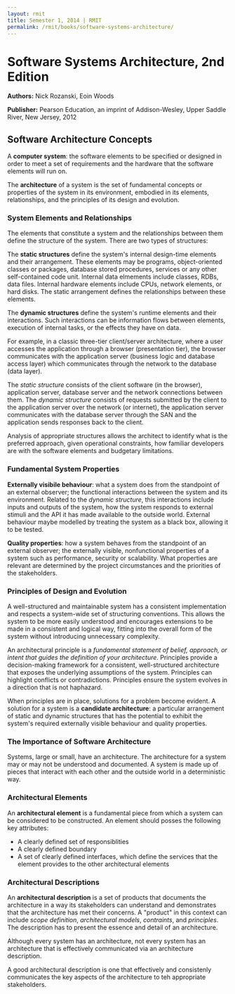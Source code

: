 ```yaml
---
layout: rmit
title: Semester 1, 2014 | RMIT
permalink: /rmit/books/software-systems-architecture/
---
```


Software Systems Architecture, 2nd Edition
==========================================

__Authors:__ Nick Rozanski, Eoin Woods

__Publisher:__ Pearson Education, an imprint of Addison-Wesley, Upper Saddle River, New Jersey, 2012

Software Architecture Concepts
------------------------------

A __computer system__: the software elements to be specified or designed in order to meet a set of requirements and the hardware that the software elements will run on.

The __architecture__ of a system is the set of fundamental concepts or properties of the system in its environment, embodied in its elements, relationships, and the principles of its design and evolution.

### System Elements and Relationships

The elements that constitute a system and the relationships between them define the structure of the system. There are two types of structures:

The __static structures__ define the system's internal design-time elements and their arrangement. These elements may be programs, object-oriented classes or packages, database stored procedures, services or any other self-contained code unit. Internal data elmements include classes, RDBs, data files. Internal hardware elements include CPUs, network elements, or hard disks. The static arrangement defines the relationships between these elements.

The __dynamic structures__ define the system's runtime elements and their interactions. Such interactions can be information flows between elements, execution of internal tasks, or the effects they have on data. 

For example, in a classic three-tier client/server architecture, where a user accesses the application through a browser (presentation tier), the browser communicates with the application server (business logic and database access layer) which communicates through the network to the database (data layer). 

The _static structure_ consists of the client software (in the browser), application server, database server and the network connections between them. The _dynamic structure_ consists of requests submitted by the client to the application server over the network (or internet), the application server communicates with the database server through the SAN and the application sends responses back to the client.

Analysis of appropriate structures allows the architect to identify what is the preferred approach, given operational constraints, how familiar developers are with the software elements and budgetary limitations.

### Fundamental System Properties

__Externally visibile behaviour__: what a system does from the standpoint of an external observer; the functional interactions between the system and its environment. Related to the _dynamic structure_, this interactions include inputs and outputs of the system, how the system responds to external stimuli and the API it has made available to the outside world. External behaviour maybe modelled by treating the system as a black box, allowing it to be tested.

__Quality properties__: how a system behaves from the standpoint of an external observer; the externally visible, nonfunctional properties of a system such as performance, security or scalability. What properties are relevant are determined by the project circumstances and the priorities of the stakeholders.

### Principles of Design and Evolution

A well-structured and maintainable system has a consistent implementation and respects a system-wide set of structuring conventions. This allows the system to be more easily understood and encourages extensions to be made in a consistent and logical way, fitting into the overall form of the system without introducing unnecessary complexity.

An architectural principle is a _fundamental statement of belief, approach, or intent that guides the definition of your architecture_. Principles provide a decision-making framework for a consistent, well-structured architecture that exposes the underlying assumptions of the system. Principles can highlight conflicts or contradictions. Principles ensure the system evolves in a direction that is not haphazard.

When principles are in place, solutions for a problem become evident. A solution for a system is a __candidate architecture__: a particular arrangement of static and dynamic structures that has the potential to exhibit the system's required externally visible behaviour and quality properties.

### The Importance of Software Architecture

Systems, large or small, have an architecture. The architecture for a system may or may not be understood and documented. A system is made up of pieces that interact with each other and the outside world in a deterministic way. 

### Architectural Elements

An __architectural element__ is a fundamental piece from which a system can be considered to be constructed. An element should posses the following key attributes:

* A clearly defined set of responsiblities
* A clearly defined boundary
* A set of clearly defined interfaces, which define the services that the element provides to the other architectural elements

### Architectural Descriptions

An __architectural description__ is a set of products that documents the architecture in a way its stakeholders can understand and demonstrates that the architecture has met their concerns. A "product" in this context can include _scope definition_, _architectural models_, _contraints_, and _principles_. The description has to present the essence and detail of an architecture.

Although every system has an architecture, not every system has an architecture that is effectively communicated via an architecture description.

A good architectural description is one that effectively and consistenly communicates the key aspects of the architecture to teh appropriate stakeholders.



